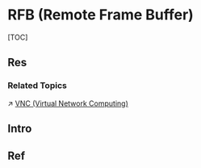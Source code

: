 # RFB (Remote Frame Buffer)

[TOC]



## Res
### Related Topics
↗ [VNC (Virtual Network Computing)](../../../../../🧰%20Generic%20Tools%20&%20Projects/Remote%20Administration(Access)%20Tools%20(RAT)/VNC%20(Virtual%20Network%20Computing)/VNC%20(Virtual%20Network%20Computing).md)



## Intro


## Ref

